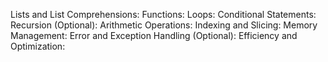 Lists and List Comprehensions:
Functions:
Loops:
Conditional Statements:
Recursion (Optional):
Arithmetic Operations:
Indexing and Slicing:
Memory Management:
Error and Exception Handling (Optional):
Efficiency and Optimization:
